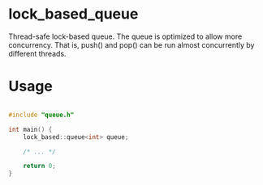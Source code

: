 lock_based_queue
================

Thread-safe lock-based queue. The queue is optimized to allow more concurrency.
That is, push() and pop() can be run almost concurrently by different threads.

Usage
=====

```cpp

#include "queue.h"

int main() {
    lock_based::queue<int> queue;

    /* ... */

    return 0;
}
```
